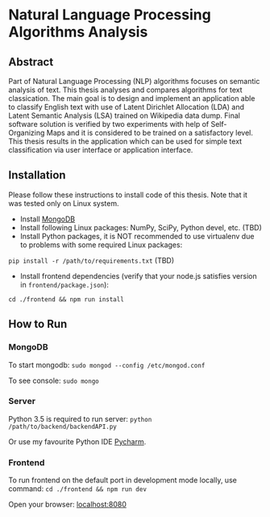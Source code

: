 Natural Language Processing Algorithms Analysis
===

## Abstract
Part of Natural Language Processing (NLP) algorithms focuses on semantic analysis of text. This thesis analyses and compares algorithms for text classication. The main goal is to design and implement an application able to classify English text with use of Latent Dirichlet Allocation (LDA) and Latent Semantic Analysis (LSA) trained on Wikipedia data dump. Final software solution is verified by two experiments with help of Self-Organizing Maps and it is considered to be trained on a satisfactory level. This thesis results in the application which can be used for simple text classification via user interface or application interface.

## Installation
Please follow these instructions to install code of this thesis. Note that it was tested only on Linux system.

- Install [MongoDB](https://docs.mongodb.com/manual/administration/install-on-linux/)
- Install following Linux packages: NumPy, SciPy, Python devel, etc. (TBD)
- Install Python packages, it is NOT recommended to use virtualenv due to problems with some required Linux packages:

`pip install -r /path/to/requirements.txt` (TBD)
- Install frontend dependencies (verify that your node.js satisfies version in `frontend/package.json`):

`cd ./frontend && npm run install`

## How to Run
### MongoDB
To start mongodb:
`sudo mongod --config /etc/mongod.conf`

To see console:
`sudo mongo`

### Server
Python 3.5 is required to run server:
`python /path/to/backend/backendAPI.py`

Or use my favourite Python IDE [Pycharm](https://www.jetbrains.com/pycharm/).

### Frontend
To run frontend on the default port in development mode locally, use command:
`cd ./frontend && npm run dev`

Open your browser:
[localhost:8080](http://localhost:8080/)

